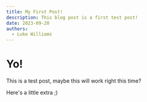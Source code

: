 ```yaml
---
title: My First Post!
description: This blog post is a first test post!
date: 2023-09-20
authors:
  - Luke Williams
---
```

# Yo!

This is a test post, maybe this will work right this time?

Here's a little extra ;)
